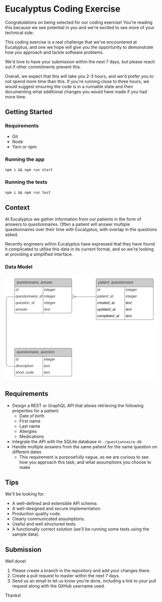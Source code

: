 # Eucalyptus Coding Exercise

Congratulations on being selected for our coding exercise! You're reading this because we see potential in you and we're excited to see more of your technical side.

This coding exercise is a real challenge that we've encountered at Eucalyptus, and one we hope will give you the opportunity to demonstrate how you approach and tackle software problems.

We'd love to have your submission within the next 7 days, but please reach out if other commitments prevent this.

Overall, we expect that this will take you 2-3 hours, and we'd prefer you to not spend more time than this. If you're running close to three hours, we would suggest ensuring the code is in a runnable state and then documenting what additional changes you would have made if you had more time.

## Getting Started

### Requirements

- Git
- Node
- Yarn or npm

### Running the app

```
npm i && npm run start
```

### Running the tests

```
npm i && npm run test
```

## Context

At Eucalyptus we gather information from our patients in the form of answers to questionnaires. Often a patient will answer multiple questionnaires over their time with Eucalyptus, with overlap in the questions asked.

Recently engineers within Eucalyptus have expressed that they have found it complicated to utilise this data in its current format, and so we're looking at providing a simplified interface.

### Data Model

![](./db_schema.svg)

## Requirements

- Design a REST or GraphQL API that allows retrieving the following properties for a patient:
  - Date of birth
  - First name
  - Last name
  - Allergies
  - Medications
- Integrate the API with the SQLite database in `./questionnaire.db`
- Handle multiple answers from the same patient for the same question on different dates
  - This requirement is purposefully vague, as we are curious to see how you approach this task, and what assumptions you choose to make

## Tips

We'll be looking for:

- A well-defined and extensible API schema.
- A well-designed and secure implementation.
- Production quality code.
- Clearly communicated assumptions.
- Useful and well structured tests.
- A functionally correct solution (we'll be running some tests using the sample data).

## Submission

Well done!

1. Please create a branch in the repository and add your changes there.
2. Create a pull request to master within the next 7 days.
3. Send us an email to let us know you're done, including a link to your pull request along with the GitHub username used.

Thanks!
